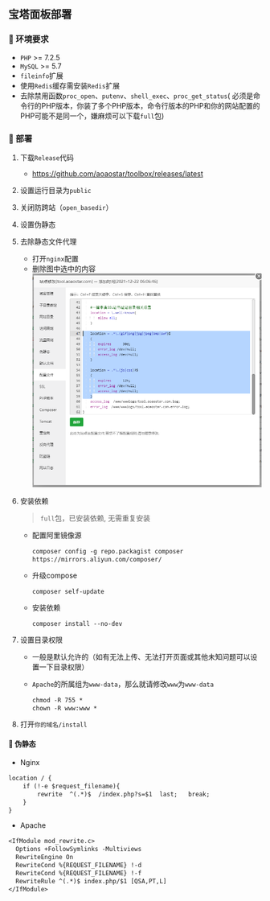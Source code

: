 ## 宝塔面板部署

### 🎊 环境要求

* `PHP` >= 7.2.5
* `MySQL` >= 5.7
* `fileinfo`扩展
* 使用`Redis`缓存需安装`Redis`扩展
* 去除禁用函数`proc_open`、`putenv`、`shell_exec`、`proc_get_status`(
  必须是命令行的PHP版本，你装了多个PHP版本，命令行版本的PHP和你的网站配置的PHP可能不是同一个，嫌麻烦可以下载`full`包)

### 🚠 部署

1. 下载`Release`代码
    * <https://github.com/aoaostar/toolbox/releases/latest>
2. 设置运行目录为`public`
3. 关闭防跨站（`open_basedir`）
4. 设置伪静态
5. 去除静态文件代理
    + 打开`nginx`配置
    + 删除图中选中的内容
      ![](../docs/images/problem_1.png)

6. 安装依赖
   > `full`包，已安装依赖, 无需重复安装
    + 配置阿里镜像源
      ```
      composer config -g repo.packagist composer https://mirrors.aliyun.com/composer/
      ```
    + 升级compose
      ```
      composer self-update
      ```
    + 安装依赖
      ```
      composer install --no-dev
      ```
7. 设置目录权限

    + 一般是默认允许的（如有无法上传、无法打开页面或其他未知问题可以设置一下目录权限）
    + `Apache`的所属组为`www-data`，那么就请修改`www`为`www-data`

      ```shell script
      chmod -R 755 *
      chown -R www:www *
      ```

8. 打开`你的域名/install`

#### 🍰 伪静态

* Nginx

```
location / {
	if (!-e $request_filename){
		rewrite  ^(.*)$  /index.php?s=$1  last;   break;
	}
}
```

* Apache

```
<IfModule mod_rewrite.c>
  Options +FollowSymlinks -Multiviews
  RewriteEngine On
  RewriteCond %{REQUEST_FILENAME} !-d
  RewriteCond %{REQUEST_FILENAME} !-f
  RewriteRule ^(.*)$ index.php/$1 [QSA,PT,L]
</IfModule>
```